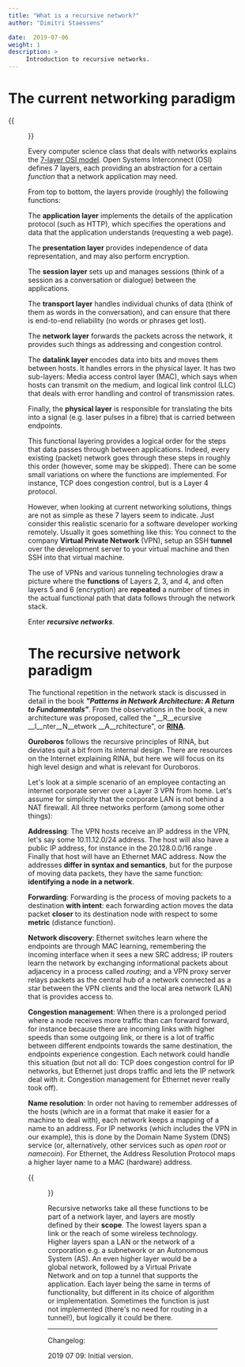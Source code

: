 ```yaml
---
title: "What is a recursive network?"
author: "Dimitri Staessens"

date:  2019-07-06
weight: 1
description: >
     Introduction to recursive networks.
---
```


# The current networking paradigm
{{<figure width="40%" src="/docs/concepts/aschenbrenner.png">}}

Every computer science class that deals with networks explains the
[7-layer OSI model](https://www.bmc.com/blogs/osi-model-7-layers/).
Open Systems Interconnect (OSI) defines 7 layers, each providing an
abstraction for a certain *function* that a network application may
need.

From top to bottom, the layers provide (roughly) the following
functions:

The __application layer__ implements the details of the application
protocol (such as HTTP), which specifies the operations and data that
the application understands (requesting a web page).

The __presentation layer__ provides independence of data representation,
and may also perform encryption.

The __session layer__ sets up and manages sessions (think of a session
as a conversation or dialogue) between the applications.

The __transport layer__ handles individual chunks of data (think of them
as words in the conversation), and can ensure that there is end-to-end
reliability (no words or phrases get lost).

The __network layer__ forwards the packets across the network, it
provides such things as addressing and congestion control.

The __datalink layer__ encodes data into bits and moves them between
hosts. It handles errors in the physical layer. It has two sub-layers:
Media access control layer (MAC), which says when hosts can transmit
on the medium, and logical link control (LLC) that deals with error
handling and control of transmission rates.

Finally, the __physical layer__ is responsible for translating the
bits into a signal (e.g. laser pulses in a fibre) that is carried
between endpoints.

This functional layering provides a logical order for the steps that
data passes through between applications. Indeed, every existing
(packet) network goes through these steps in roughly this order
(however, some may be skipped). There can be some small variations on
where the functions are implemented. For instance, TCP does congestion
control, but is a Layer 4 protocol.

However, when looking at current networking solutions, things are not
as simple as these 7 layers seem to indicate. Just consider this
realistic scenario for a software developer working remotely. Usually
it goes something like this: You connect to the company __Virtual
Private Network__ (VPN), setup an SSH __tunnel__ over the development
server to your virtual machine and then SSH into that virtual machine.

The use of VPNs and various tunneling technologies draw a picture
where the __functions__ of Layers 2, 3, and 4, and often layers 5 and
6 (encryption) are __repeated__ a number of times in the actual
functional path that data follows through the network stack.

Enter __*recursive networks*__.

# The recursive network paradigm

The functional repetition in the network stack is discussed in
detail in the book __*"Patterns in Network Architecture: A Return to
Fundamentals"*__. From the observations in the book, a new architecture
was proposed, called the "__R__ecursive __I__nter__N__etwork
__A__rchitecture", or [__RINA__](http://www.pouzinsociety.org).

__Ouroboros__ follows the recursive principles of RINA, but deviates
quit a bit from its internal design. There are resources on the
Internet explaining RINA, but here we will focus
on its high level design and what is relevant for Ouroboros.

Let's look at a simple scenario of an employee contacting an internet
corporate server over a Layer 3 VPN from home. Let's assume for
simplicity that the corporate LAN is not behind a NAT firewall. All
three networks perform (among some other things):

__Addressing__: The VPN hosts receive an IP address in the VPN, let's
say some 10.11.12.0/24 address. The host will also have a public IP
address, for instance in the 20.128.0.0/16 range . Finally that host
will have an Ethernet MAC address. Now the addresses __differ in
syntax and semantics__, but for the purpose of moving data packets,
they have the same function: __identifying a node in a network__.

__Forwarding__: Forwarding is the process of moving packets to a
destination __with intent__: each forwarding action moves the data
packet __closer__ to its destination node with respect to some
__metric__ (distance function).

__Network discovery__: Ethernet switches learn where the endpoints are
through MAC learning, remembering the incoming interface when it sees
a new SRC address; IP routers learn the network by exchanging
informational packets about adjacency in a process called *routing*;
and a VPN proxy server relays packets as the central hub of a network
connected as a star between the VPN clients and the local area
network (LAN) that is provides access to.

__Congestion management__: When there is a prolonged period where a
node receives more traffic than can forward forward, for instance
because there are incoming links with higher speeds than some outgoing
link, or there is a lot of traffic between different endpoints towards
the same destination, the endpoints experience congestion. Each
network could handle this situation (but not all do: TCP does
congestion control for IP networks, but Ethernet just drops traffic
and lets the IP network deal with it. Congestion management for
Ethernet never really took off).

__Name resolution__: In order not having to remember addresses of the
hosts (which are in a format that make it easier for a machine to deal
with), each network keeps a mapping of a name to an address. For IP
networks (which includes the VPN in our example), this is done by the
Domain Name System (DNS) service (or, alternatively, other services
such as *open root* or *namecoin*). For Ethernet, the Address
Resolution Protocol maps a higher layer name to a MAC (hardware)
address.

{{<figure width="50%" src="/docs/concepts/layers.jpg">}}

Recursive networks take all these functions to be part of a network
layer, and layers are mostly defined by their __scope__. The lowest
layers span a link or the reach of some wireless technology. Higher
layers span a LAN or the network of a corporation e.g. a subnetwork or
an Autonomous System (AS). An even higher layer would be a global
network, followed by a Virtual Private Network and on top a tunnel
that supports the application. Each layer being the same in terms of
functionality, but different in its choice of algorithm or
implementation. Sometimes the function is just not implemented
(there's no need for routing in a tunnel!), but logically it could be
there.


---
Changelog:

2019 07 09: Initial version.